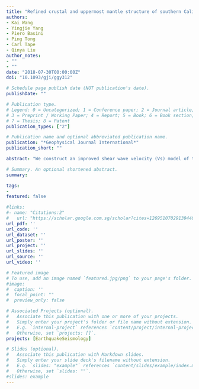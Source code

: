 ```yaml
---
title: "Refined crustal and uppermost mantle structure of southern California by ambient noise adjoint tomography"
authors:
- Kai Wang
- Yingjie Yang
- Piero Basini
- Ping Tong
- Carl Tape
- Qinya Liu
author_notes:
- ""
- ""
date: "2018-07-30T00:00:00Z"
doi: "10.1093/gji/ggy312"

# Schedule page publish date (NOT publication's date).
publishDate: ""

# Publication type.
# Legend: 0 = Uncategorized; 1 = Conference paper; 2 = Journal article;
# 3 = Preprint / Working Paper; 4 = Report; 5 = Book; 6 = Book section;
# 7 = Thesis; 8 = Patent
publication_types: ["2"]

# Publication name and optional abbreviated publication name.
publication: "*Geophysical Journal International*"
publication_short: ""

abstract: "We construct an improved shear wave velocity (Vs) model of the southern Californian crust and uppermost mantle by performing an adjoint tomographic inversion using Rayleigh wave empirical Green’s functions (EGFs) at 5–50 s periods from ambient noise cross correlations. Our initial model is the isotropic Vs model M16 from Tape et al., which was generated by three-component seismograms at 2–30 s periods from local earthquake data. Synthetic Green’s functions (SGFs) from M16 show good agreement with the EGFs at 5–10 and 10–20 s period bands, but they have an average 2.1 s time advance at 20–50 s. By minimizing the traveltime differences between the EGFs and SGFs using a gradient-based algorithm, we successively refine the Vs model, and the total misfit is reduced by ∼76.6 per cent from 1.75 to 0.41 after five iterations. Relative to M16, our new Vs model reveals: (1) a lower crust (20–30 km) with the mean Vs about 6 per cent slower; (2) a faster Vs speed in the middle and lower crust at depths greater than 10 km in the regions beneath the Los Angeles Basin and Central Transverse Range; (3) higher Vs in the lower crust beneath the westernmost Peninsular Range Batholith (PRB); and an enhanced high-velocity zone in the middle crust beneath Salton Trough Basin. Our updated model also reveals refined lateral velocity gradients across PRB, Sierra Nevada Batholith and San Andreas Fault. Our study demonstrates the improvement of lateral coverage and depth sensitivity from using ambient noise instead of only earthquake data. The numerical spectral-element solver used in adjoint tomography provides accurate structural sensitivity kernels, and hence generates more robust images than those by traditional ambient noise tomography based on ray theory."

# Summary. An optional shortened abstract.
summary:

tags:
-
featured: false

#links:
#- name: "Citations:2"
#   url: "https://scholar.google.com.sg/scholar?cites=12695107029139440308&as_sdt=2005&sciodt=0,5&hl=en"
url_pdf: ''
url_code: ''
url_dataset: ''
url_poster: ''
url_project: ''
url_slides: ''
url_source: ''
url_video: ''

# Featured image
# To use, add an image named `featured.jpg/png` to your page's folder.
#image:
#  caption: ''
#  focal_point: ""
#  preview_only: false

# Associated Projects (optional).
#   Associate this publication with one or more of your projects.
#   Simply enter your project's folder or file name without extension.
#   E.g. `internal-project` references `content/project/internal-project/index.md`.
#   Otherwise, set `projects: []`.
projects: [EarthquakeSeismology]

# Slides (optional).
#   Associate this publication with Markdown slides.
#   Simply enter your slide deck's filename without extension.
#   E.g. `slides: "example"` references `content/slides/example/index.md`.
#   Otherwise, set `slides: ""`.
#slides: example
---
```


